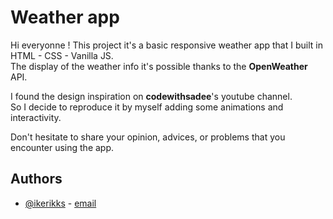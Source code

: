 
# Weather app

Hi everyonne ! This project it's a basic responsive weather app that I built in HTML - CSS - Vanilla JS.\
The display of the weather info it's possible thanks to the **OpenWeather** API.

I found the design inspiration on **codewithsadee**'s youtube channel.\
So I decide to reproduce it by myself adding some animations and interactivity.

Don't hesitate to share your opinion, advices, or problems that you encounter using the app.

## Authors

- [@ikerikks](https://www.github.com/ikerikks) - [email](ikerikks@gmail.com)
